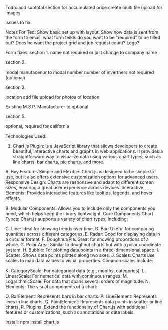 Todo:
add subtotal section for accumulated price
create multi file upload for images

Issues to fix:

Notes For Ted:
Show basic set up with layout.
Show how data is sent from the form to email.
what form feilds do you want to be "required" to be filled out?
Does he want the project grid and job request count?
Logo?

Form fixes:
section 1.
name not required or just change to company name

section 2.

modal manufacenur to modal number
number of invertners not required (optional)

section 3.

location add file upload for photos of location

Existing M.S.P. Manufacturer to optional

section 5.

optional, required for california

Technologies Used:

1. Chart.js Plugin: is a JavaScript library that allows developers to create beautiful, interactive charts and graphs in web applications. It provides a straightforward way to visualize data using various chart types, such as line charts, bar charts, pie charts, and more.

A. Key Features
Simple and Flexible: Chart.js is designed to be simple to use, but it also offers extensive customization options for advanced users.
Responsive Design: Charts are responsive and adapt to different screen sizes, ensuring a great user experience across devices.
Interactive Elements: Provides interactive features like tooltips, legends, and hover effects.

B. Modular Components: Allows you to include only the components you need, which helps keep the library lightweight.
Core Components
Chart Types: Chart.js supports a variety of chart types, including:

C. Line: Ideal for showing trends over time.
D. Bar: Useful for comparing quantities across different categories.
E. Radar: Good for displaying data in a circular format.
F. Doughnut/Pie: Great for showing proportions of a whole.
G. Polar Area: Similar to doughnut charts but with a polar coordinate system.
H. Bubble: For plotting data points in a three-dimensional space.
I. Scatter: Shows data points plotted along two axes.
J. Scales: Charts use scales to map data values to visual properties. Common scales include:

K. CategoryScale: For categorical data (e.g., months, categories).
L. LinearScale: For numerical data with continuous ranges.
M. LogarithmicScale: For data that spans several orders of magnitude.
N. Elements: The visual components of a chart:

O. BarElement: Represents bars in bar charts.
P. LineElement: Represents lines in line charts.
Q. PointElement: Represents data points in scatter or line charts.
R. Plugins: Extend the functionality of Chart.js with additional features or customizations, such as annotations or data labels.

Install: npm install chart.js
